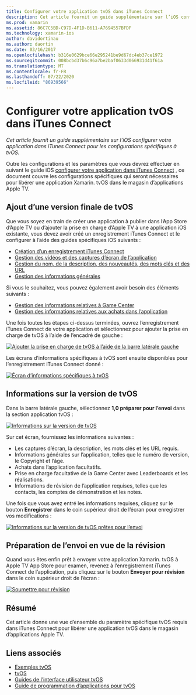 ```yaml
---
title: Configurer votre application tvOS dans iTunes Connect
description: Cet article fournit un guide supplémentaire sur l’iOS configurer votre application dans iTunes Connect pour les configurations spécifiques à tvOS.
ms.prod: xamarin
ms.assetid: 86C7C5BD-C97D-4F1D-B611-A7694557BFDF
ms.technology: xamarin-ios
author: davidortinau
ms.author: daortin
ms.date: 03/16/2017
ms.openlocfilehash: b316e0629bce66e295241be9d67dc4eb37ce1972
ms.sourcegitcommit: 008bcbd37b6c96a7be2baf0633d066931d41f61a
ms.translationtype: MT
ms.contentlocale: fr-FR
ms.lasthandoff: 07/22/2020
ms.locfileid: "86939566"
---
```

# <a name="configure-your-tvos-app-in-itunes-connect"></a>Configurer votre application tvOS dans iTunes Connect

_Cet article fournit un guide supplémentaire sur l’iOS configurer votre application dans iTunes Connect pour les configurations spécifiques à tvOS._

Outre les configurations et les paramètres que vous devrez effectuer en suivant le guide iOS [configurer votre application dans iTunes Connect](~/ios/deploy-test/app-distribution/app-store-distribution/itunesconnect.md) , ce document couvre les configurations spécifiques qui seront nécessaires pour libérer une application Xamarin. tvOS dans le magasin d’applications Apple TV.

<a name="Adding-a-tvOS-Release-Version"></a>

## <a name="adding-a-tvos-release-version"></a>Ajout d’une version finale de tvOS

Que vous soyez en train de créer une application à publier dans l’App Store d’Apple TV ou d’ajouter la prise en charge d’Apple TV à une application iOS existante, vous devez avoir créé un enregistrement iTunes Connect et le configurer à l’aide des guides spécifiques iOS suivants :

- [Création d’un enregistrement iTunes Connect](~/ios/deploy-test/app-distribution/app-store-distribution/itunesconnect.md#creating)
- [Gestion des vidéos et des captures d’écran de l’application](~/ios/deploy-test/app-distribution/app-store-distribution/itunesconnect.md#managing)
- [Gestion du nom, de la description, des nouveautés, des mots clés et des URL](~/ios/deploy-test/app-distribution/app-store-distribution/itunesconnect.md#metadata)
- [Gestion des informations générales](~/ios/deploy-test/app-distribution/app-store-distribution/itunesconnect.md#general)

Si vous le souhaitez, vous pouvez également avoir besoin des éléments suivants :

- [Gestion des informations relatives à Game Center](~/ios/deploy-test/app-distribution/app-store-distribution/itunesconnect.md#game-center)
- [Gestion des informations relatives aux achats dans l’application](~/ios/deploy-test/app-distribution/app-store-distribution/itunesconnect.md#iap)

Une fois toutes les étapes ci-dessus terminées, ouvrez l’enregistrement iTunes Connect de votre application et sélectionnez pour ajouter la prise en charge de tvOS à l’aide de l’encadré de gauche :

[![Ajouter la prise en charge de tvOS à l’aide de la barre latérale gauche](itunes-connect-images/connect01.png)](itunes-connect-images/connect01.png#lightbox)

Les écrans d’informations spécifiques à tvOS sont ensuite disponibles pour l’enregistrement iTunes Connect donné :

[![Écran d’informations spécifiques à tvOS](itunes-connect-images/connect02.png)](itunes-connect-images/connect02.png#lightbox)

<a name="tvOS-Version-Information"></a>

## <a name="tvos-version-information"></a>Informations sur la version de tvOS

Dans la barre latérale gauche, sélectionnez **1,0 préparer pour l’envoi** dans la section application tvOS :

[![Informations sur la version de tvOS](itunes-connect-images/connect03.png)](itunes-connect-images/connect03.png#lightbox)

Sur cet écran, fournissez les informations suivantes :

- Les captures d’écran, la description, les mots clés et les URL requis.
- Informations générales sur l’application, telles que le numéro de version, le Copyright et l’âge.
- Achats dans l’application facultatifs.
- Prise en charge facultative de la Game Center avec Leaderboards et les réalisations.
- Informations de révision de l’application requises, telles que les contacts, les comptes de démonstration et les notes.

Une fois que vous avez entré les informations requises, cliquez sur le bouton **Enregistrer** dans le coin supérieur droit de l’écran pour enregistrer vos modifications :

[![Informations sur la version de tvOS prêtes pour l’envoi](itunes-connect-images/connect04.png)](itunes-connect-images/connect04.png#lightbox)

<a name="Submitting-for-Review"></a>

## <a name="preparing-to-submit-for-review"></a>Préparation de l’envoi en vue de la révision

Quand vous êtes enfin prêt à envoyer votre application Xamarin. tvOS à Apple TV App Store pour examen, revenez à l’enregistrement iTunes Connect de l’application, puis cliquez sur le bouton **Envoyer pour révision** dans le coin supérieur droit de l’écran :

[![Soumettre pour révision](itunes-connect-images/connect05.png)](itunes-connect-images/connect05.png#lightbox)

<a name="Summary"></a>

## <a name="summary"></a>Résumé

Cet article donne une vue d’ensemble du paramètre spécifique tvOS requis dans iTunes Connect pour libérer une application tvOS dans le magasin d’applications Apple TV.

## <a name="related-links"></a>Liens associés

- [Exemples tvOS](https://docs.microsoft.com/samples/browse/?products=xamarin&term=Xamarin.iOS+tvOS)
- [tvOS](https://developer.apple.com/tvos/)
- [Guides de l’interface utilisateur tvOS](https://developer.apple.com/tvos/human-interface-guidelines/)
- [Guide de programmation d’applications pour tvOS](https://developer.apple.com/library/prerelease/tvos/documentation/General/Conceptual/AppleTV_PG/)
